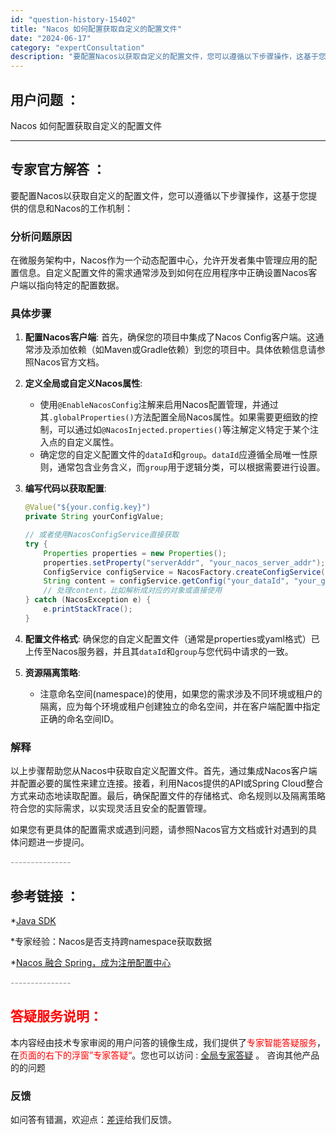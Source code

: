 ```yaml
---
id: "question-history-15402"
title: "Nacos 如何配置获取自定义的配置文件"
date: "2024-06-17"
category: "expertConsultation"
description: "要配置Nacos以获取自定义的配置文件，您可以遵循以下步骤操作，这基于您提供的信息和Nacos的工作机制：### 分析问题原因在微服务架构中，Nacos作为一个动态配置中心，允许开发者集中管理应用的配置信息。自定义配置文件的需求通常涉及到如何在应用程序中正确设置Nacos客户端以指向特定的配置数据。"
---
```


## 用户问题 ： 
 Nacos 如何配置获取自定义的配置文件  

---------------
## 专家官方解答 ：

要配置Nacos以获取自定义的配置文件，您可以遵循以下步骤操作，这基于您提供的信息和Nacos的工作机制：

### 分析问题原因

在微服务架构中，Nacos作为一个动态配置中心，允许开发者集中管理应用的配置信息。自定义配置文件的需求通常涉及到如何在应用程序中正确设置Nacos客户端以指向特定的配置数据。

### 具体步骤

1. **配置Nacos客户端**: 首先，确保您的项目中集成了Nacos Config客户端。这通常涉及添加依赖（如Maven或Gradle依赖）到您的项目中。具体依赖信息请参照Nacos官方文档。

2. **定义全局或自定义Nacos属性**:
   - 使用`@EnableNacosConfig`注解来启用Nacos配置管理，并通过其`.globalProperties()`方法配置全局Nacos属性。如果需要更细致的控制，可以通过如`@NacosInjected.properties()`等注解定义特定于某个注入点的自定义属性。
   - 确定您的自定义配置文件的`dataId`和`group`。`dataId`应遵循全局唯一性原则，通常包含业务含义，而`group`用于逻辑分类，可以根据需要进行设置。

3. **编写代码以获取配置**:
   ```java
   @Value("${your.config.key}")
   private String yourConfigValue;

   // 或者使用NacosConfigService直接获取
   try {
       Properties properties = new Properties();
       properties.setProperty("serverAddr", "your_nacos_server_addr");
       ConfigService configService = NacosFactory.createConfigService(properties);
       String content = configService.getConfig("your_dataId", "your_group", 5000);
       // 处理content，比如解析成对应的对象或直接使用
   } catch (NacosException e) {
       e.printStackTrace();
   }
   ```
   
4. **配置文件格式**: 确保您的自定义配置文件（通常是properties或yaml格式）已上传至Nacos服务器，并且其`dataId`和`group`与您代码中请求的一致。

5. **资源隔离策略**:
   - 注意命名空间(namespace)的使用，如果您的需求涉及不同环境或租户的隔离，应为每个环境或租户创建独立的命名空间，并在客户端配置中指定正确的命名空间ID。

### 解释

以上步骤帮助您从Nacos中获取自定义配置文件。首先，通过集成Nacos客户端并配置必要的属性来建立连接。接着，利用Nacos提供的API或Spring Cloud整合方式来动态地读取配置。最后，确保配置文件的存储格式、命名规则以及隔离策略符合您的实际需求，以实现灵活且安全的配置管理。

如果您有更具体的配置需求或遇到问题，请参照Nacos官方文档或针对遇到的具体问题进一步提问。


<font color="#949494">---------------</font> 


## 参考链接 ：

*[Java SDK](https://nacos.io/docs/latest/guide/user/sdk)
 
 *专家经验：Nacos是否支持跨namespace获取数据 
 
 *[Nacos 融合 Spring，成为注册配置中心](https://nacos.io/docs/latest/ecology/use-nacos-with-spring)


 <font color="#949494">---------------</font> 
 


## <font color="#FF0000">答疑服务说明：</font> 

本内容经由技术专家审阅的用户问答的镜像生成，我们提供了<font color="#FF0000">专家智能答疑服务</font>，在<font color="#FF0000">页面的右下的浮窗”专家答疑“</font>。您也可以访问 : [全局专家答疑](https://answer.opensource.alibaba.com/docs/intro) 。 咨询其他产品的的问题

### 反馈
如问答有错漏，欢迎点：[差评](https://ai.nacos.io/user/feedbackByEnhancerGradePOJOID?enhancerGradePOJOId=15479)给我们反馈。
